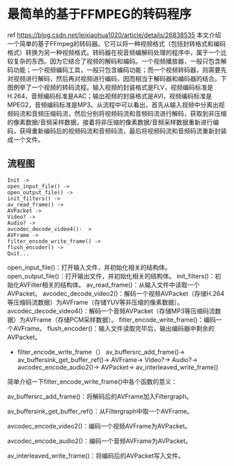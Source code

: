 # 最简单的基于FFMPEG的转码程序
ref 
https://blog.csdn.net/leixiaohua1020/article/details/26838535
本文介绍一个简单的基于FFmpeg的转码器。它可以将一种视频格式（包括封转格式和编码格式）转换为另一种视频格式。转码器在视音频编解码处理的程序中，属于一个比较复杂的东西。因为它结合了视频的解码和编码。一个视频播放器，一般只包含解码功能；一个视频编码工具，一般只包含编码功能；而一个视频转码器，则需要先对视频进行解码，然后再对视频进行编码，因而相当于解码器和编码器的结合。下图例举了一个视频的转码流程。输入视频的封装格式是FLV，视频编码标准是H.264，音频编码标准是AAC；输出视频的封装格式是AVI，视频编码标准是MPEG2，音频编码标准是MP3。从流程中可以看出，首先从输入视频中分离出视频码流和音频压缩码流，然后分别将视频码流和音频码流进行解码，获取到非压缩的像素数据/音频采样数据，接着将非压缩的像素数据/音频采样数据重新进行编码，获得重新编码后的视频码流和音频码流，最后将视频码流和音频码流重新封装成一个文件。

## 流程图
	
	Init -> 
	open_input_file() -> 
	open_output_file() -> 
	init_filters() ->
	av_read_frame() -> 
	AVPacket -> 
	Video? -> 
	Audio? ->
	avcodec_decode_video4()-  > 
	AVFrame -> 
	filter_encode_write_frame() -> 
	flush_encoder() ->
	Quit...

open_input_file()：打开输入文件，并初始化相关的结构体。
open_output_file()：打开输出文件，并初始化相关的结构体。
init_filters()：初始化AVFilter相关的结构体。
av_read_frame()：从输入文件中读取一个AVPacket。
avcodec_decode_video2()：解码一个视频AVPacket（存储H.264等压缩码流数据）为AVFrame（存储YUV等非压缩的像素数据）。
avcodec_decode_video4()：解码一个音频AVPacket（存储MP3等压缩码流数据）为AVFrame（存储PCM采样数据）。
filter_encode_write_frame()：编码一个AVFrame。
flush_encoder()：输入文件读取完毕后，输出编码器中剩余的AVPacket。

* filter_encode_write_frame（）
av_buffersrc_add_frame()->
av_buffersink_get_buffer_ref()->
AVFrame->
Video?->
Audio?->
avcodec_encode_audio2()->
AVPacket->
av_interleaved_write_frame()

简单介绍一下filter_encode_write_frame()中各个函数的意义：

av_buffersrc_add_frame()：将解码后的AVFrame加入Filtergraph。

av_buffersink_get_buffer_ref()：从Filtergraph中取一个AVFrame。

avcodec_encode_video2()：编码一个视频AVFrame为AVPacket。

avcodec_encode_audio2()：编码一个音频AVFrame为AVPacket。

av_interleaved_write_frame()：将编码后的AVPacket写入文件。





